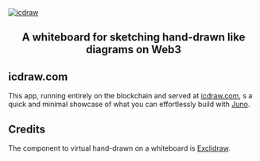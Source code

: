 <a href="https://icdraw.com/" target="_blank" rel="noopener">
  <picture>
    <img alt="icdraw" src="https://github.com/peterpeterparker/icdraw/blob/main/public/social-image.jpg?raw=true" />
  </picture>
</a>

<div align="center">
  <h2>
    A whiteboard for sketching hand-drawn like diagrams on Web3
  <br />
  </h2>
</div>

## icdraw.com

This app, running entirely on the blockchain and served at [icdraw.com](icdraw.com), s a quick and minimal showcase of what you can effortlessly build with [Juno](https://juno.build).

## Credits

The component to virtual hand-drawn on a whiteboard is [Exclidraw](https://github.com/excalidraw/excalidraw).